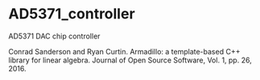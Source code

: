 # AD5371_controller
AD5371 DAC chip controller


Conrad Sanderson and Ryan Curtin. 
Armadillo: a template-based C++ library for linear algebra. 
Journal of Open Source Software, Vol. 1, pp. 26, 2016. 
